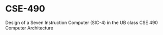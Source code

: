# CSE-490
Design of a Seven Instruction Computer (SIC-4) in the UB class CSE 490 Computer Architecture
